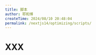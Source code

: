```yaml
---
title: 脚本
author: 耶和博
createTime: 2024/08/10 20:48:04
permalink: /nextjs14/optimizing/scripts/
---
```


# XXX